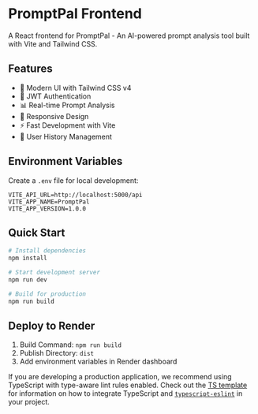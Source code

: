 # PromptPal Frontend

A React frontend for PromptPal - An AI-powered prompt analysis tool built with Vite and Tailwind CSS.

## Features

- 🎨 Modern UI with Tailwind CSS v4
- 🔐 JWT Authentication
- 📊 Real-time Prompt Analysis
- 📱 Responsive Design
- ⚡ Fast Development with Vite
- 🔄 User History Management

## Environment Variables

Create a `.env` file for local development:

```env
VITE_API_URL=http://localhost:5000/api
VITE_APP_NAME=PromptPal
VITE_APP_VERSION=1.0.0
```

## Quick Start

```bash
# Install dependencies
npm install

# Start development server
npm run dev

# Build for production
npm run build
```

## Deploy to Render

1. Build Command: `npm run build`
2. Publish Directory: `dist`
3. Add environment variables in Render dashboard

If you are developing a production application, we recommend using TypeScript with type-aware lint rules enabled. Check out the [TS template](https://github.com/vitejs/vite/tree/main/packages/create-vite/template-react-ts) for information on how to integrate TypeScript and [`typescript-eslint`](https://typescript-eslint.io) in your project.
